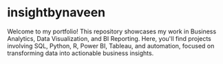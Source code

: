 # insightbynaveen
Welcome to my portfolio! This repository showcases my work in Business Analytics, Data Visualization, and BI Reporting. Here, you'll find projects involving SQL, Python, R, Power BI, Tableau, and automation, focused on transforming data into actionable business insights.
